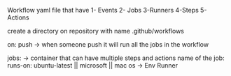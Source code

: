 
Workflow yaml file that have
1- Events
2- Jobs
3-Runners
4-Steps
5-Actions

create a directory on repository with name .github/workflows

on: push -> when someone push it will run all the jobs in the workflow

jobs: -> container that can have multiple steps and actions 
    name of the job:
        runs-on: ubuntu-latest || microsoft || mac os -> Env Runner